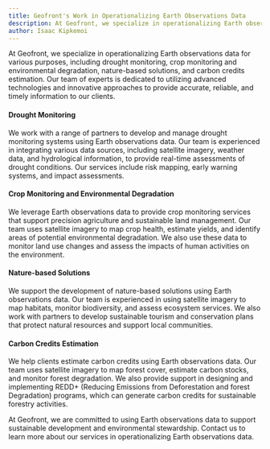 ```yaml
---
title: Geofront's Work in Operationalizing Earth Observations Data
description: At Geofront, we specialize in operationalizing Earth observations data for various purposes, including drought monitoring, crop monitoring and environmental degradation, nature-based solutions, and carbon credits estimation.
author: Isaac Kipkemoi
---
```


At Geofront, we specialize in operationalizing Earth observations data for various purposes, including drought monitoring, crop monitoring and environmental degradation, nature-based solutions, and carbon credits estimation. Our team of experts is dedicated to utilizing advanced technologies and innovative approaches to provide accurate, reliable, and timely information to our clients.

#### Drought Monitoring

We work with a range of partners to develop and manage drought monitoring systems using Earth observations data. Our team is experienced in integrating various data sources, including satellite imagery, weather data, and hydrological information, to provide real-time assessments of drought conditions. Our services include risk mapping, early warning systems, and impact assessments.

#### Crop Monitoring and Environmental Degradation

We leverage Earth observations data to provide crop monitoring services that support precision agriculture and sustainable land management. Our team uses satellite imagery to map crop health, estimate yields, and identify areas of potential environmental degradation. We also use these data to monitor land use changes and assess the impacts of human activities on the environment.

#### Nature-based Solutions

We support the development of nature-based solutions using Earth observations data. Our team is experienced in using satellite imagery to map habitats, monitor biodiversity, and assess ecosystem services. We also work with partners to develop sustainable tourism and conservation plans that protect natural resources and support local communities.

#### Carbon Credits Estimation

We help clients estimate carbon credits using Earth observations data. Our team uses satellite imagery to map forest cover, estimate carbon stocks, and monitor forest degradation. We also provide support in designing and implementing REDD+ (Reducing Emissions from Deforestation and forest Degradation) programs, which can generate carbon credits for sustainable forestry activities.

At Geofront, we are committed to using Earth observations data to support sustainable development and environmental stewardship. Contact us to learn more about our services in operationalizing Earth observations data.
